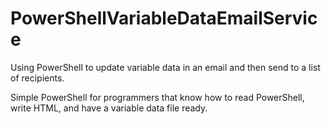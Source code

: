 # PowerShellVariableDataEmailService
Using PowerShell to update variable data in an email and then send to a list of recipients.

Simple PowerShell for programmers that know how to read PowerShell, write HTML, and have a variable data file ready.
